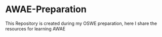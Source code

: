 # AWAE-Preparation
This Repository is created during my OSWE preparation, here I share the resources for learning AWAE 
